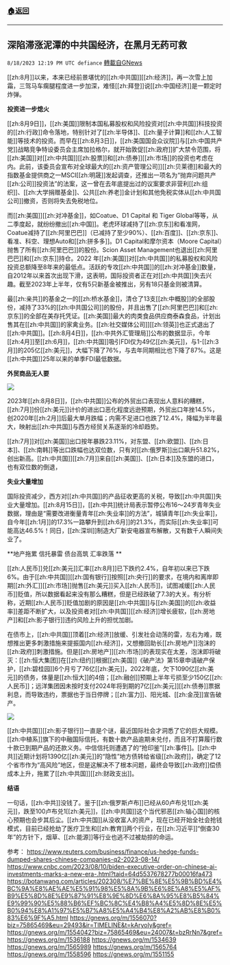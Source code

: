 ###  [:house:返回](README.md)
---


## 深陷滞涨泥潭的中共国经济，在黑月无药可救
`8/18/2023 12:19 PM UTC defiance` [轉載自GNews](https://gnews.org/articles/1567244)

[[zh:8月]]以来，本来已经前景堪忧的[[zh:中共国]][[zh:经济]]，再一次雪上加霜，三驾马车瘸腿程度进一步加深，难怪[[zh:拜登]]说[[zh:中国经济]]是一颗定时炸弹。

**投资进一步熄火**

[[zh:8月9日]]，[[zh:美国]]限制本国私募股权和风险投资对[[zh:中共国]]科技投资的[[zh:行政]]命令落地，特别针对了[[zh:半导体]]、[[zh:量子计算]]和[[zh:人工智能]]等技术的投资。而早在[[zh:8月3日]]，[[zh:美国国会众议院]]与[[zh:中国共产党]]战略竞争特设委员会主席加拉格尔，就开始敦促[[zh:政府]]扩大禁令范围，将[[zh:美国]]对[[zh:中共国]][[zh:股票]]和[[zh:债券]][[zh:市场]]的投资也考虑在内。此前，该委员会宣布对全球最大的[[zh:资产管理公司]][[zh:贝莱德]]和最大的指数基金提供商之一MSCI[[zh:明晟]]发起调查，还推出一项名为“抛弃问题共产[[zh:公司]]投资法”的法案，这一曾在去年底提出过的议案要求非营利[[zh:组织]]、[[zh:大学捐赠基金]]、公共[[zh:养老]]金计划和其他免税实体从[[zh:中共国公司]]撤资，否则将失去免税地位。

而[[zh:美国]][[zh:对冲基金]]，如Coatue、D1 Capital 和 Tiger Global等等，从二季度起，就纷纷撤出[[zh:中国]]。老虎环球减持了[[zh:京东]]和看准网，Coatue减持了[[zh:阿里巴巴]]（已减持了至少90%）、[[zh:百度]]、[[zh:京东]]、看准、科空、理想Auto和[[zh:拼多多]]。D1 Capital和摩尔资本（Moore Capital）抛售了所有[[zh:阿里巴巴]]的股份。Scion Asset Management也退出[[zh:阿里巴巴]]和[[zh:京东]]持仓。2022 年[[zh:美国]]对[[zh:中共国]]的私募股权和风险投资总额降至8年来的最低点。活跃的专攻[[zh:中共国]]的[[zh:对冲基金]]数量，自2012年以来首次出现下滑，这表明，国际投资者正在对[[zh:中共国]]失去兴趣。截至2023年上半年，仅有5只新基金被推出，另有18只基金则被清算。

最[[zh:亲共]]的基金之一的[[zh:桥水基金]]，清仓了13支[[zh:中概股]]的全部股份，减持了33%的[[zh:中共国公司]]的股份，并且出售了[[zh:阿里巴巴]]和[[zh:京东]]的全部在美存托凭证。[[zh:美国]]最大的肉类食品供应商泰森食品，计划出售其在[[zh:中共国]]的家禽业务。[[zh:社交媒体公司]][[zh:领英]]也正式退出了[[zh:中共国]]。[[zh:8月4日]]，[[zh:中共外汇管理局]]公布的数据显示，今年[[zh:4月]]至[[zh:6月]]，[[zh:中共国]]吸引FDI仅为49亿[[zh:美元]]，与1-[[zh:3月]]的205亿[[zh:美元]]，大幅下降了76%，与去年同期相比也下降了87%。这是[[zh:中共国]]25年以来的单季FDI最低数据。

**外贸商品无人要**

![](ipfs://QmfUqcGmG9ozoeF4gToLPwVFc3CDbbtgBFumA9CyKom2D8?.png)

2023年[[zh:8月8日]]，[[zh:中共国]]公布的外贸出口表现出人意料的糟糕，[[zh:7月]]份[[zh:美元]]计价的进出口恶化程度远逊预期，外贸出口年挫14.5%，创2020年[[zh:2月]]后最大单月跌幅；内需不足进口也跌了12.4%，降幅为半年最大，映射出[[zh:中共国]]与西方经贸关系逐渐的冷却趋势。

[[zh:7月]]对[[zh:美国]]出口按年暴跌23.11%，对东盟、[[zh:欧盟]]、[[zh:日本]]、[[zh:南韩]]等出口跌幅也达双位数，只有对[[zh:俄罗斯]]出口飙升51.82%，创出新高。[[zh:中共国]][[zh:7月]]来自[[zh:美国]]、[[zh:日本]]及东盟的进口，也有双位数的倒退，

**失业大量增加**

国际投资减少，西方对[[zh:中共国]]的产品征收更高的关税，导致[[zh:中共国]]失业大量增加。[[zh:8月15日]]，[[zh:中共]]统计局表示暂停公布16～24岁青年失业数据，理由是“需要改进衡量青年[[zh:失业率]]的方法”，城镇青年[[zh:失业率]]，自今年[[zh:1月]]的17.3%一路攀升到[[zh:6月]]的21.3%，而实际[[zh:失业率]]可能高达46.5%！同日，[[zh:深圳]]制造大厂新安电器宣布解散，又有数千人瞬间失业了。

**地产拖累 信托暴雷 债台高筑 汇率跌落 **

[[zh:人民币]]兑[[zh:美元]]汇率[[zh:8月]]已下跌约2.4%，自年初以来已下跌6%。由于[[zh:中共国]][[zh:国有银行]]按照[[zh:央行]]的要求，在境内和离岸即期[[zh:外汇]][[zh:市场]]抛售[[zh:美元]]买入[[zh:人民币]]，试图减缓[[zh:人民币]]贬值，所以数据看起来没有那么糟糕，但是已经跌破了7.3的大关。有分析称，近期[[zh:人民币]]贬值加剧的原因是[[zh:中共国]]与[[zh:美国]]的[[zh:收益率]]差距不断扩大，以及投资者对[[zh:中共国]][[zh:经济]]增长疲软，[[zh:房地产]]和[[zh:影子银行]]违约风险上升的担忧加剧。

在债市上，[[zh:中共国]]顶着[[zh:经济]]放缓、引发社会动荡的雷，左右为难，既想推出更多刺激措施来提振国内[[zh:经济]]，又想撤回助长[[zh:房地产]]泡沫的[[zh:政府]]刺激措施。但是[[zh:房地产]][[zh:市场]]的表现实在太差，泡沫即将破灭：[[zh:恒大集团]]在[[zh:纽约]]根据[[zh:美国]]《破产法》第15章申请破产保护，[[zh:碧桂园]]6个月亏了76亿[[zh:美元]]，2022年底，欠下1090亿[[zh:美元]]的债务，体量是[[zh:恒大]]的4倍；[[zh:融创]]预期上半年亏损至少150亿[[zh:人民币]]；远洋集团因未按时支付2024年将到期的7亿[[zh:美元]][[zh:债券]]票据利息，而导致违约，票据也于当日停牌；[[zh:富力]]、阳光城、[[zh:金茂]]宣告破产。

![](ipfs://QmZkHRTzD8Nbn1op7ogrkyaYTYtAACLQ2WAzSBEZUDYYm2?.png)

[[zh:中共国]][[zh:影子银行]]一直是个谜，最近国际社会才洞悉了它的巨大规模。[[zh:中植系]]旗下的中融国际信托，有数十款产品逾期未兑付，而且不打算履行数十款已到期产品的还款义务。中信信托则遭遇了的“抢印鉴”[[zh:事件]]。[[zh:中共]]近期计划将1390亿[[zh:美元]]的“隐性”地方债转给省级[[zh:政府]]，确定了12个省市作为“高风险”地区，但是这解决不了根本问题，最终会导致[[zh:政府]]偿债成本上升，拖累了[[zh:中共国]][[zh:财政支出]]。

**结语**

一句话，[[zh:中共]]没钱了。鉴于[[zh:俄罗斯卢布]]已经从60卢布兑1[[zh:美元]]，跌至100卢布兑1[[zh:美元]]，[[zh:中共国]]这个当代邪恶[[zh:轴心国]]的核心预期也会步其后尘。[[zh:中共国]]从没收富人的资产，现在已经开始全社会抢钱模式，目前已经抢劫了医疗卫生和[[zh:教育]]两个行业，在[[zh:习近平]]“倒查30年”的方针下，烟草、[[zh:能源]]等行业也逃不过被劫掠的命运。

参考：
https://www.reuters.com/business/finance/us-hedge-funds-dumped-shares-chinese-companies-q2-2023-08-14/
https://www.cnbc.com/2023/08/10/biden-executive-order-on-chinese-ai-investments-marks-a-new-era-.html?taid=64d5537678277b00016fa473
https://botanwang.com/articles/202308/%E7%BE%8E%E5%9B%BD%E4%BC%9A%E8%AE%AE%E5%91%98%E5%8A%9B%E6%8E%A8%E5%AF%B9%E5%8D%8E%E9%87%91%E8%9E%8D%E6%8A%95%E8%B5%84%E9%99%90%E5%88%B6%EF%BC%8C%E4%B8%A4%E5%8D%8E%E5%B0%94%E8%A1%97%E5%B7%A8%E5%A4%B4%E8%A2%AB%E8%B0%83%E6%9F%A5.html
https://gnews.org/m/1556070?biz=75865469&eu=29493&ir=TIMELINE&t=kAryoIy&gref=
https://gnews.org/m/1554042?biz=75865469&eu=24007&t=bzRrNn7&gref=
https://gnews.org/m/1536188
https://gnews.org/m/1534639
https://gnews.org/m/1565989
https://gnews.org/m/1565764
https://gnews.org/m/1558596
https://gnews.org/m/1551155
